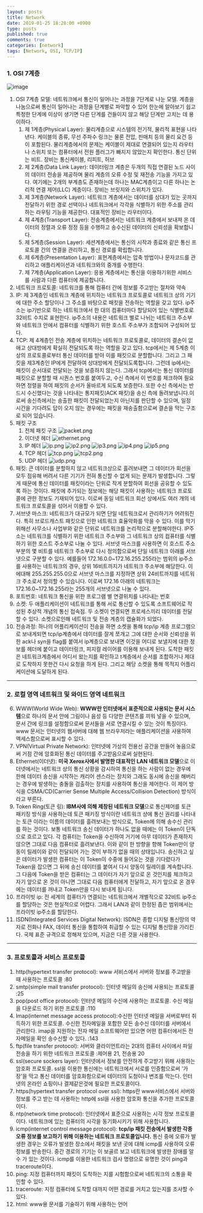 ```yaml
---
layout: posts
title: Network 
date: 2019-01-25 18:28:00 +0900
type: posts
published: true
comments: true
categories: [network]
tags: [Network, OSI, TCP/IP]
---
```


### 1. OSI 7계층
![image](https://t1.daumcdn.net/cfile/tistory/995EFF355B74179035)
1. OSI 7계층 모델: 네트워크에서 통신이 일어나는 과정을 7단계로 나눈 모델. 계층을 나눔으로써 통신이 일어나는 과정을 단계별로 파악할 수 있어 한눈에 알아보기 쉽고 특정한 단계에 이상이 생기면 다른 단계를 건들이지 않고 해당 단계만 고치는 데 용이하다.
    1. 제 1계층(Physical Layer): 물리계층으로 시스템의 전기적, 물리적 표현을 나타낸다. 케이블의 종류, 무선 주파수 링크는 물론 전압, 핀매치 등의 물리 요건 등이 포함된다. 물리계층에서의 문제는 케이블이 제대로 연결되어 있는지 라우터나 스위치 또는 컴퓨터에서 전원 플러그가 빠지지 않았는지 확인한다. 통신 단위는 비트. 장비는 통신케이블, 리피트, 허브
    2. 제 2계층(Data Link Layer): 데이터링크 계층은 두개의 직접 연결된 노드 사이의 데이터 전송을 제공하며 물리 계층의 오류 수정 및 재전송 기능을 가지고 있다. 여기에는 2개의 부계층도 존재하는데 하나는 MAC계층이고 다른 하나는 논리적 연결 제어(LLC) 계층이다. 장비는 브릿지와 스위치가 있다.
    3.  제 3계층(Network Layer): 네트워크 계층에서는 데이터를 상대가 있는 곳까지 전달하기 위한 경로 선택이나 네트워크에서 각각을 식별하기 위한 주소를 관리하는 라우팅 기능을 제공한다. 대표적인 장비는 라우터이다.
    4.  제 4계층(Transport Layer): 전송계층에서는 네트워크 계층에서 보내져 온 데이터의 정렬과 오류 정정 등을 수행하고 송수신된 데이터의 신뢰성을 확보합니다. 
    5.  제 5계층(Session Layer): 세션계층에서는 통신의 시작과 종료와 같은 통신 프로토콜 간의 연결을 관리하고, 통신 경로를 확립합니다. 
    6. 제 6계층(Presentation Layer): 표현계층에서는 압축 방법이나 문자코드를 관리하고 애플리케이션과 네트워크와의 중개를 수행한다. 
    7. 제 7계층(Application Layer): 응용 계층에서는 통신을 이용하기위한 서비스를 사람과 다른 컴퓨터에 제공합니다.
2. 네트워크 프로토콜: 네트워크를 통해 컴퓨터 간에 정보를 주고받는 절차와 약속
3. IP: 제 3계층인 네트워크 계층에 위치하는 네트워크 프로토콜로 네트워크 상의 기기에 대한 주소 할당이나 그 주소를 바탕으로 패킷을 전송하는 역할을 갖고 있다. ip주소는 ip기반으로 하는 네트워크에서 한 대의 컴퓨터마다 할당되어 있는 식별번호로 32비트 수치로 표현한다. ip주소의 내용은 네트워크 별로 나뉘는 네트워크 주소부와 네트워크 안에서 컴퓨터를 식별하기 위한 호스트 주소부가 조합되어 구성되어 있다.
4. TCP: 제 4계층인 전송 계층에 위치하는 네트워크 프로토콜로, 데이터의 결손이 없애고 상대방에게 확실히 전달되도록 하는 역할을 갖고 있다. tcp에서는 제 5계층 이상의 프로토콜로부터 통신 데이터를 받아 이를 패킷으로 분할합니다. 그리고 그 패킷을 제3계층인 IP에게 전달하여 상대방에게 전달되도록합니다. 그런데 ip에서는 패킷이 순서대로 전달되는 것을 보증하지 않는다. 그래서 tcp에서는  통신 데이터를 패킷으로 분할할 때 시퀀스 번호를 붙여두고, 수신 측에서 이 번호를 체크하여 필요하면 정렬을 하여 패킷의 순서가 올바르게 되도록 보증한다. 또한 수신 측에서는 반드시 수신했다는 것을 나타내는 통지패킷(ACK 패킷)을 송신 측에 돌려보냅니다.이로써 송신측에서는 송출한 패킷이 전달되었는지 아닌지를 판단할 수 있으며, 일정 시간을 기다려도 답이 오지 않는 경우에는 패킷을 재송출함으로써 결손을 막는 구조로 되어 있습니다. 
5. 패킷 구조
    1. 전체 패킷 구조 ![packet.png](../image/1.png)
    2. 이더넷 헤더 ![ethernet.png](../image/2.png)
    3. IP 헤더 ![ip.png](../image/ip.png) ![ip2.png](../image/ip2.png) ![ip3.png](../image/ip3.png) ![ip4.png](../image/ip4.png) ![ip5.png](../image/ip5.png)
    4. TCP 헤더 ![tcp.png](../image/tcp.png) ![tcp2.png](../image/tcp2.png)
    5. UDP 헤더 ![udp.png](../image/udp.png)
6. 패킷: 큰 데이터를 분할하지 않고 네트워크상으로 흘려보내면 그 데이터가 회선을 모두 점유해 버려서 다른 기기가 전혀 통신할 수 없게 되는 문제가 발생합니다. 그렇게 때문에 통신 데이터를 패킷이라는 단위로 작게 분할하여 회선을 공유할 수 있도록 하는 것이다. 패킷에 추가되는 정보에는 해당 패킷이 사용하는 네트워크 프로토콜에 관한 정보도 기재되어 있다. 이로써 동일 네트워크 회선 상에서도 여러 개의 네트워크 프로토콜을 섞어서 이용할 수 있다.
7. 서브넷 마스크: 네트워크가 대규모가 되면 단일 네트워크로서 관리하기가 어려워진다. 특히 브로드캐스트 패킷으로 인한 네트워크 효율악화를 막을 수 있다. 이를 막기 위해선 사무소나 사업부와 같은 단위로 네트워크를 논리적으로 분할해야한다. IP주소는 네트워크를 식별하기 위한 네트워크 주소부와 그 네트워크 상의 컴퓨터를 식별하기 위한 호스트 주소부로 나눌 수 있다. 서브넷 마스크를 사용하면 이 호스트 주소 부분의 몇 비트를 네트워크 주소부로 다시 정의함으로써 단일 네트워크 아래를 서브넷으로 구분할 수 있다. 예를들어 172.16.0.0~172.16.255.255라는 범위의 ip주소를 사용하는 네트워크의 경우, 상위 16비트까지가 네트워크 주소부에 해당한다. 이에대해 255.255.255.0으로 서브넷 마스크를 지정하면 상위 24비트까지를 네트워크 주소로서 정의할 수 있습니다. 이로써 172.16 아래의 네트워크는 172.16.0~172.16.255라는 255개의 서브넷으로 나눌 수 있다. 
8. 포트번호: 네트워크 통신을 위한 프로그램 별 연결위치를 나타내는 번호
9. 소켓: 두 애플리케이션이 네트워크를 통해 서로 통신할 수 있도록 소프트웨어로 작성된 추상적 개념의 통신 접속점. 두 소켓이 연결되면 프로세스끼리 데이터를 전달할 수 있다. 소켓으로인해 네트워크 및 전송 계층의 캡슐화가 되었다. 
10. 전송과정: 하나의 어플리케이션이 전송을 하면 소켓을 통해 tcp/ip 계층 프로그램으로 보내게되면 tcp/ip계층에서 데이터를 잘게 쪼개고 그에 대한 순서와 신뢰성을 위한 ack나 syn을 flag를 붙여서 ip계층으로 보내면 이것을 어디로 보낼지에 대한 정보를 헤더에 붙이고 데이터링크, 피지컬 레이어를 이용해 보내게 된다. 도착한 패킷은 네트워크계층에서 어디서 왔는지를 확인하고 t계층에서 순서를 조합하거나 제대로 도착하지 못한건 다시 요청을 하게 된다. 그리고 해당 소켓을 통해 목적지 어플리케이션에 도달하게 된다.

---
### 2. 로컬 영역 네트워크 및 와이드 영역 네트워크
6. WWW(World Wide Web):  **WWW란 인터넷에서 표준적으로 사용되는 문서 시스템**으로 하나의 문서 안에 그림이나 음성 등 다양한 콘텐츠를 끼워 넣을 수 있으며, 문서 간에 링크를 설정함으로써 문서들을 서로 연결시킬 수 있는 것이 특징이다. www 문서는 인터넷의 웹서버에 대해 웹 브라우저라는 애플리케이션을 사용하여 액세스함으로써 표시할 수 있다. 
7. VPN(Virtual Private Network): 인터넷에 가상의 전용선 공간을 만들어 놓음으로써 거점 간에 암호화된 통신 데이터를 주고받음으로써 실현된다.
16. Ethernet(이더넷): **미국 Xerox사에서 발명한 대표적인 LAN 네트워크 모델**으로 이더넷에서는 네트워크 상의 통신 상황을 감시하여 통신을 하는 사람이 없는 경우에 한해 데이터 송신을 시작하는 캐리어 센스라는 장치와 그래도 동시에 송신을 해버리는 경우에 발생하는 충돌을 검출하는 장치를 사용하여 통신을 제어한다. 이 제어 방식을 CSMA/CD(Carrier Sense Multiple Access/Collision Detection) 방식이라고 부른다. 
17. Token Ring(토큰 링): **IBM사에 의해 제창된 네트워크 모델**으로 통신제어를 토큰 패키징 방식을 사용하는데 토큰 패키징 방식이란 네트워크 상에 통신 권리를 나타내는 토큰 이라는 이름의 데이터를 흘려보내는 방식으로, Token에 의해 송수신 관리를 하는 것이다. 보통 네트워크 송신 데이터가 하나도 없을 때에는 이 Token이 단독으로 흐르고 있다. 각 컴퓨터는 Token을 수신하여 거기에 아무 데이터가 존재하지 않으면 그대로 다음 컴퓨터로 흘려보낸다. 이와 같이 한 방향을 향해 Token만이 양동이 릴레이와 같이 전달되어 가는 것이 부하가 없을 때의 상태입니다. 송신하고 싶은 데이터가 발생한 컴퓨터는 이 Token이 수중에 들어오는 것을 기다렸다가 Token을 잡으면 그 뒤에 송신 데이터를 붙여서 다시 양동이 릴레이를 계속합니다. 그 다음에 Token을 받은 컴퓨터는 그 데이터가 자기 앞으로 온 것인지를 체크하고 자기 앞으로 온 것이 아니면 그대로 다음 컴퓨터에게 전달하고, 자기 앞으로 온 경우에는 데이터를 꺼내고 Token만을 다시 보내게 됩니다. 
18. 프라이빗 ip: 전 세계의 컴퓨터가 연결되는 네트워크에서 개별적으로 32비트 ip주소를 할당하는 것은 현실적으로 어렵다. 그래서 LAN과 같이 한정된 좁은 범위에서는 프라이빗 ip주소를 할당한다. 
19. ISDN(Integrated Services Digital Network): ISDN은 종합 디지털 통신망의 약자로 전화나 FAX, 데이터 통신을 통합하여 취급할 수 있는 디지털 통신망을 가리킨다. 국제 표준 규격으로 정해져 있으며, 지금은 다른 것을 사용한다.


---
### 3. 프로토콜과 서비스 프로토콜
1. http(hypertext transfer protocol): www 서비스에서 서버와 정보를 주고받을 때 사용하는 프로토콜 :80
2. smtp(simple mail transfer protocol): 인터넷 메일의 송신에 사용되는 프로토콜 :25
3. pop(post office protocol): 인터넷 메일의 수신에 사용하는 프로토콜. 수신 메일을 다운로드 하기 위한 프로토콜 :110
4. Imap(internet message access protocol):수신한 인터넷 메일을 서버로부터 취득하기 위한 프로토콜. 수신한 전자메일을 포함한 모든 송수신 데이터를 서버에서 관리한다. imap을 지원하는 전자 메일 소프트웨어만 있으면 어떤 컴퓨터에서든 전자메일을 확인 송수신할 수 있다. :143
5. ftp(file transfer protocol): 서버와 클라이언트라는 2대의 컴퓨터 사이에서 파일 전송을 하기 위한 네트워크 프로토콜 :제어용 21, 전송용 20
6. ssl(secure sockers layer):  인터넷에서 정보를 안전하게 주고받기 위해 사용하는 암호화 프로토콜. ssl을 이용한 통신에는 네트워크에서 서로를 인증함으로써 '가장'을 막고 통신 데이터를 암호화함으로써 데이터의 도청이나 변조를 막는다. 인터넷의 온라인 쇼핑이나 결제같은것에 필요한 프로토콜이다.
7. https(hypertext transfer protocol over ssl): https란 www서비스에서 서버와 정보를 주고 받는 데 사용하는 http에 ssl을 사용한 암호화 통신을 추가한 프로토콜이다. 
8. ntp(network time protocol): 인터넷에서 표준으로 사용하는 시각 정보 프로토콜이다. 네트워크에 있는 컴퓨터의 시각을 동기화시키기 위해 사용합니다.
9. icmp(internet control message protocol): **tcp/ip 패킷 전송에서 발생한 각종 오류 정보를 보고하기 위해 이용하는 네트워크 프로토콜입니다.** 통신 중에 오류가 발생한 경우는 오류가 발생한 장소에서 패킷을 보낸 곳에 대해 icmp를 사용하여 오류 정보를 반송한다. 중간 경로의 기기는 이 보골르 보고 네트워크에 발생한 장애를 알 수 가 있는 것이다. icmp를 이용한 네트워크 검사 명령으로 유명한 것이 ping과 traceroute이다.
10. ping: 지정 컴퓨터까지 패킷이 도착하는 지를 시험함으로써 네트워크의 소통을 확인할 수 있다.
11. traceroute: 지정 컴퓨터에 도착할 대까지 어떤 경로를 거치고 있는지를 조사할 수 있다.
12. html: www용 문서를 기술하기 위해 사용하는 언어

